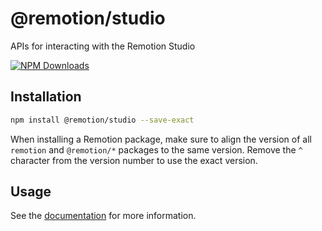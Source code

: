 # @remotion/studio
 
APIs for interacting with the Remotion Studio
 
[![NPM Downloads](https://img.shields.io/npm/dm/@remotion/studio.svg?style=flat&color=black&label=Downloads)](https://npmcharts.com/compare/@remotion/studio?minimal=true)
 
## Installation
 
```bash
npm install @remotion/studio --save-exact
```
 
When installing a Remotion package, make sure to align the version of all `remotion` and `@remotion/*` packages to the same version.
Remove the `^` character from the version number to use the exact version.
 
## Usage
 
See the [documentation](https://www.remotion.dev/docs/studio/api) for more information.
